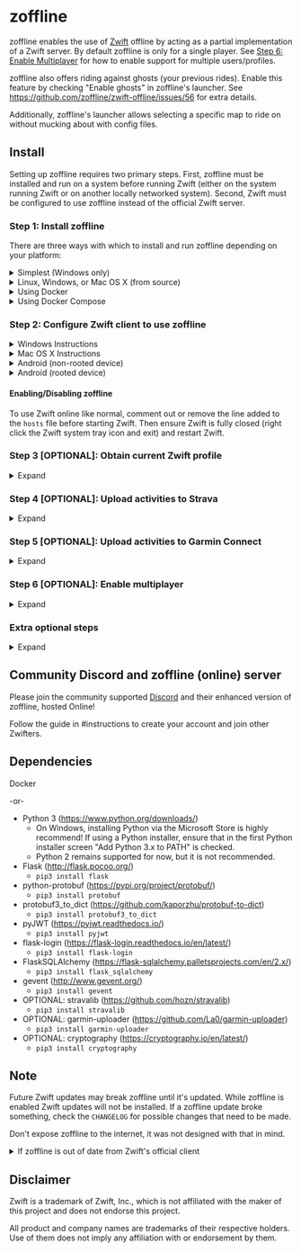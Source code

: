 # zoffline

zoffline enables the use of [Zwift](http://zwift.com) offline by acting as a partial implementation of a Zwift server. By default zoffline is only for a single player. See [Step 6: Enable Multiplayer](#step-6-optional-enable-multiplayer) for how to enable support for multiple users/profiles.

zoffline also offers riding against ghosts (your previous rides). Enable this feature by checking "Enable ghosts" in zoffline's launcher. See https://github.com/zoffline/zwift-offline/issues/56 for extra details.

Additionally, zoffline's launcher allows selecting a specific map to ride on without mucking about with config files.

## Install

Setting up zoffline requires two primary steps. First, zoffline must be installed and run on a system before running Zwift (either on the system running Zwift or on another locally networked system).  Second, Zwift must be configured to use zoffline instead of the official Zwift server.

### Step 1: Install zoffline
There are three ways with which to install and run zoffline depending on your platform:

<details><summary>Simplest (Windows only)</summary>
To install zoffline on Windows:

* Download the latest zoffline release from https://github.com/zoffline/zwift-offline/releases
* Run the downloaded zoffline.exe
  * Once run, zoffline will create a ``storage`` directory in the same folder it's in to store your Zwift progress.
* Start Zwift with zoffline.exe running (__after completing step 2__ or running __configure_client__ script from https://github.com/zoffline/zwift-offline/releases/tag/zoffline_helper)
  * It takes zoffline a few seconds to start. Wait until text appears in the command prompt before opening Zwift.
* When done with Zwift, press Ctrl+C in the command line to close zoffline.
</details>

<details><summary>Linux, Windows, or Mac OS X (from source)</summary>
To install zoffline on Linux, Windows, or Mac OS X:

* Install Python 3 (https://www.python.org/downloads/) if not already installed
  * On Windows, installing Python via the Microsoft Store is highly recommend! If using a Python installer, ensure that in the first Python installer screen "Add Python 3.x to PATH" is checked.
  * Python 2 remains supported for now, but it is not recommended.
* Install dependencies: flask, flask_sqlalchemy, flask-login, pyjwt, gevent, python-protobuf, protobuf3_to_dict, stravalib (optional)
  * e.g., on Linux/Mac: ``pip3 install flask flask_sqlalchemy flask-login pyjwt gevent protobuf protobuf3_to_dict stravalib``
  * e.g., on Windows in command prompt: ``pip install flask flask_sqlalchemy flask-login pyjwt gevent protobuf protobuf3_to_dict stravalib``
    * You may need to use ``C:\Users\<username>\AppData\Local\Programs\Python\Python39\Scripts\pip.exe`` instead of just ``pip``
* Clone or download this repo
* If you are not running zoffline on the same PC that Zwift is running: create a ``server-ip.txt`` file in the ``storage`` directory containing the IP address of the PC running zoffline.
* Run standalone.py before starting Zwift
  * e.g., on Linux/Mac: ``sudo ./standalone.py``
    * sudo is needed because we're binding to the privileged ports 80 and 443.
    * If using Python 3, but Python 3 is not your system default run ``sudo python3 standalone.py``
  * e.g., on Windows in command prompt: ``python standalone.py``
    * You may need to use ``C:\Users\<username>\AppData\Local\Programs\Python\Python39\python.exe`` instead of just ``python``
* Start Zwift with standalone.py running (__after completing step 2__)
* Note: When upgrading zoffline, be sure to retain the ``storage`` directory. It contains your Zwift progress state.

zoffline can be installed on the same machine as Zwift or another local machine.
</details>


<details><summary>Using Docker</summary>
 
* Install Docker
* Create the docker container with:<br>
  ``docker create --name zwift-offline -p 443:443 -p 80:80 -p 3022:3022/udp -p 3023:3023 -v </path/to/host/storage>:/usr/src/app/zwift-offline/storage -e TZ=<timezone> zoffline/zoffline``
  * You can optionally exclude ``-v </path/to/host/storage>:/usr/src/app/zwift-offline/storage`` if you don't care if your Zwift progress state is retained across zoffline updates (unlikely).
  * The path you pass to ``-v`` will likely need to be world readable and writable.
  * A list of valid ``<timezone>`` values (e.g. America/New_York) can be found [here](https://en.wikipedia.org/wiki/List_of_tz_database_time_zones).
  * Adding ``--restart unless-stopped`` will make zoffline start on boot if you have Docker v1.9.0 or greater.
* If you are not running zoffline on the same PC that Zwift is running: create a ``server-ip.txt`` file in the ``</path/to/host/storage>`` directory containing the IP address of the PC running zoffline.
* Start zoffline with:
  ``docker start zwift-offline``
</details>


<details><summary>Using Docker Compose</summary>
 
* Install docker-compose
* Either use the ``docker-compose.yml`` file in this repo which will build from the Dockerfile, or use this example compose file:
   ```
  services:
      zoffline:
           image: zoffline/zoffline:latest
           container_name: zoffline
           network_mode: host
           environment:
              - TZ=Europe/London
           volumes:
              - ./storage/:/usr/src/app/zwift-offline/storage
           ports:
              - 80:80
              - 443:443
              - 3022:3022/udp
              - 3023:3023
           restart: unless-stopped    
   ```
* If you are not running zoffline on the same PC that Zwift is running: create a ``server-ip.txt`` file in the ``storage`` directory containing the IP address of the PC running zoffline.
* Start zoffline with:
  ``docker-compose up -d ``
</details>

### Step 2: Configure Zwift client to use zoffline

<details><summary>Windows Instructions</summary>

* Install Zwift
  * If your Zwift version is 1.0.81847, you're all set.
  * If Zwift is not installed, install it before installing zoffline.
  * If your Zwift version is newer than 1.0.81847 and zoffline is running from source: copy ``C:\Program Files (x86)\Zwift\Zwift_ver_cur.xml`` to zoffline's ``cdn/gameassets/Zwift_Updates_Root/`` overwriting the existing file.
  * If your Zwift version is newer than 1.0.81847 and zoffline is not running from source: wait for zoffline to be updated.
* __NOTE:__ instead of performing the steps below you can instead just run the __configure_client__ script from https://github.com/zoffline/zwift-offline/releases/tag/zoffline_helper
* On your Windows machine running Zwift, copy the following files in this repo to a known location:
  * ``ssl/cert-zwift-com.p12``
  * ``ssl/cert-zwift-com.pem``
* Open Command Prompt as an admin, cd to that location and run
  * ``certutil.exe -importpfx Root cert-zwift-com.p12``
    * For Windows 7: run ``certutil.exe -importpfx cert-zwift-com.p12`` instead
  * If you're prompted for a password, just leave it blank. There is no password.
* In the same command prompt run ``type cert-zwift-com.pem >> "C:\Program Files (x86)\Zwift\data\cacert.pem"``
  * Note: Appending cert-zwift-com.pem via Notepad will not work ([#62](https://github.com/zoffline/zwift-offline/issues/62))
* Open Notepad as an admin and open ``C:\Windows\System32\Drivers\etc\hosts``
  * Append this line: ``<zoffline ip> us-or-rly101.zwift.com secure.zwift.com cdn.zwift.com launcher.zwift.com``
    <br />(Where ``<zoffline ip>`` is the ip address of the machine running zoffline. If
    it's running on the same machine as Zwift, use ``127.0.0.1`` as the ip.)
* If you wish to leave the ``hosts`` file unchanged except for when specifically using zoffline, you may optionally use the __launch.bat__ script within the ``scripts`` directory to launch zoffline instead of using the normal Zwift Launcher. See [#121](https://github.com/zoffline/zwift-offline/issues/121) for details.

Why: We need to redirect Zwift to use zoffline and convince Windows and Zwift to
accept zoffline's self signed certificates for Zwift's domain names. Feel free
to generate your own certificates and do the same.

</details>

<details><summary>Mac OS X Instructions</summary>

* Install Zwift
  * If your Zwift version is 1.0.80953, you're all set.
  * If Zwift is not installed, install it before installing zoffline.
  * If your Zwift version is newer than 1.0.80953: copy ``~/Library/Application Support/Zwift/ZwiftMac_ver_cur.xml`` to zoffline's ``cdn/gameassets/Zwift_Updates_Root/`` overwriting the existing file.
* On your Mac machine running Zwift, copy the following files in this repo to a known location:
  * ``ssl/cert-zwift-com.p12``
  * ``ssl/cert-zwift-com.pem``
* Open Keychain Access, select "System" under "Keychains", select "Certificates" under "Category"
    * Click "File - Import Items..." and import ``ssl/cert-zwift-com.p12``
    * Right click "\*.zwift.com", select "Get Info" and under "Trust" choose "When using this certificate: Always Trust".
    * If you're prompted for a password, just leave it blank. There is no password.
* In a terminal within the directory ``ssl/cert-zwift-com.pem`` was copied to, run ``cat cert-zwift-com.pem >> ~/Library/Application\ Support/Zwift/data/cacert.pem``
  * Note: Appending the contents of ``ssl/cert-zwift-com.pem`` with a text editor doesn't work ([#62](https://github.com/zoffline/zwift-offline/issues/62))
* Using a text editor (with admin privileges) open ``/Applications/Zwift.app/Contents/Info.plist``
  * Append these keys:
    ```
    <key>NSAppTransportSecurity</key>
   	<dict>
        <key>NSExceptionDomains</key>
        <dict>
            <key>zwift.com</key>
            <dict>
                <key>NSExceptionAllowsInsecureHTTPLoads</key>
                <true/>
                <key>NSIncludesSubdomains</key>
                <true/>
            </dict>
        </dict>
   	</dict>
    ```
* For Big Sur run ``sudo codesign --force --deep --sign - /Applications/Zwift.app`` in terminal. See https://github.com/zoffline/zwift-offline/issues/132 for extra details.
* Using a text editor (with admin privileges) open ``/etc/hosts``
  * Append this line: ``<zoffline ip> us-or-rly101.zwift.com secure.zwift.com cdn.zwift.com launcher.zwift.com``
    <br />(Where ``<zoffline ip>`` is the ip address of the machine running zoffline. If
    it's running on the same machine as Zwift, use ``127.0.0.1`` as the ip.)

Why: We need to redirect Zwift to use zoffline and convince OS X and Zwift to
accept zoffline's self signed certificates for Zwift's domain names. Feel free
to generate your own certificates and do the same.

</details>

<details><summary>Android (non-rooted device)</summary>

* Install required apps:
  * Download and install ``zoffline-obb.apk`` from [here](https://github.com/Argon2000/ZofflineObbAndroid/blob/master/app/release/zoffline-obb.apk)
  * Download "Host Changer VPN - The Game Changer" from Google Play ([link](https://play.google.com/store/apps/details?id=com.hostchanger.gamingvpn.gamechanger))
  * Create a `hosts.txt` file to use with the app (you could use a text editor app or create it online with an online tool such as [this](https://passwordsgenerator.net/text-editor/)). The file must look like this (replace ``<zoffline ip>`` with the IP address of the machine running zoffline):
  ```
  <zoffline ip> us-or-rly101.zwift.com
  <zoffline ip> secure.zwift.com
  <zoffline ip> cdn.zwift.com
  ```
  * Run `Host Changer`, select created `hosts.txt` file and press the button
  * Note: If you know what you're doing and have a capable enough router you can adjust your router to alter these DNS records instead of using the "Host Changer VPN" app.
* Patch after every installation or update:
  * Install/update Zwift from Google play, but do not start it yet.
    * If you have already started it go to `Android Settings > Applications > Zwift` and clear data or uninstall and reinstall the app.
  * Open the `ZofflineObb` app and run it (allow access to storage)
  * Wait for process to finish (5-10min)
  * Run Zwift, hopefully it verifies download and runs
* Play Zwift:
  * Host Changer button must be ON
  * Start Zwift and sign in using any email/password
    * If multiplayer is enabled, access `https://<zoffline ip>/signup/` to sign up and import your files. (You must accept an invalid certificate alert).

Why: We need to redirect Zwift to use zoffline (this is done by the VPN app) and convince Zwift to
accept zoffline's self signed certificates for Zwift's domain names (this is done by the patch tool ZofflineObb).

</details>

<details><summary>Android (rooted device)</summary>

* Install Zwift on the device
* Open Zwift once to complete installation (i.e download all extra files).
* Append the contents of ``ssl/cert-zwift-com.pem`` to ``/data/data/com.zwift.zwiftgame/dataES/cacerts.pem`` on the device
  * Note: this file will only exist after the first run of Zwift since it's downloaded after the initial install
  * Recommended approach for appending the contents (due to [#62](https://github.com/zoffline/zwift-offline/issues/62)):
    * ``adb push ssl/cert-zwift-com.pem /data/data/com.zwift.zwiftgame/dataES/``
    * In ``adb shell``: ``cd /data/data/com.zwift.zwiftgame/dataES/``
    * In ``adb shell``: ``cat cert-zwift-com.pem >> cacert.pem``
    * However you do it, ensure the permissions and ownership of the file remains the same.
* Modify the device's ``/etc/hosts`` file
  * Append this line: ``<zoffline ip> us-or-rly101.zwift.com secure.zwift.com cdn.zwift.com``
    <br />(Where ``<zoffline ip>`` is the IP address of the machine running zoffline.)
  * If no text editor on the device, recommend:
    * ``adb pull /etc/hosts``
    * (modify on PC)
    * ``adb push hosts /etc/hosts``
  * Note: If you know what you're doing and have a capable enough router you can adjust your router to alter these DNS records instead of modifying your ``hosts`` file.
* Start Zwift and sign in using any email/password
  * If multiplayer is enabled, access https://secure.zwift.com/signup/ to sign up and import your files.

Why: We need to redirect Zwift to use zoffline and convince Zwift to
accept zoffline's self signed certificates for Zwift's domain names. Feel free
to generate your own certificates and do the same.

</details>

#### Enabling/Disabling zoffline

To use Zwift online like normal, comment out or remove the line added to the ``hosts``
file before starting Zwift. Then ensure Zwift is fully closed (right click
the Zwift system tray icon and exit) and restart Zwift.


### Step 3 [OPTIONAL]: Obtain current Zwift profile

<details><summary>Expand</summary>

If you don't obtain your current Zwift profile before first starting Zwift with
zoffline enabled, you will be prompted to create a new profile (height, weight,
gender). Your profile can be further customized and changed via the in game
menu (e.g. name, nationality, weight change, etc).

To obtain your current profile:
* Ensure zoffline is disabled.
* Run ``scripts/get_profile.py -u <your_zwift_username>``
  * Or, if using the Windows zoffline.exe version without Python installed you can run ``get_profile.exe`` obtained from https://github.com/zoffline/zwift-offline/releases/tag/zoffline_helper in place of ``scripts/get_profile.py``
* Move the resulting ``profile.bin`` (saved in whatever directory you ran get_profile.py in) into the ``storage`` directory.
  * If using zoffline.exe on Windows, create a ``storage`` directory within the same folder as zoffline.exe if it does not already exist.
  * If multiplayer is enabled, use the profile button in the launcher window to import your file.
  * If using Docker, move ``profile.bin`` into the path you passed to ``-v``

</details>

### Step 4 [OPTIONAL]: Upload activities to Strava

<details><summary>Expand</summary>

* Install dependencies: stravalib
  * e.g., on Linux/Mac: ``pip3 install stravalib``
  * e.g., on Windows in command prompt: ``pip install stravalib``
    * You may need to use ``C:\Users\<username>\AppData\Local\Programs\Python\Python39\Scripts\pip.exe`` instead of just ``pip``
  * Or, if using the Windows zoffline.exe version without Python installed you can run ``strava_auth.exe`` obtained from https://github.com/zoffline/zwift-offline/releases/tag/zoffline_helper in place of ``scripts/strava_auth.py`` below.
* [OPTIONAL] Get CLIENT_ID and CLIENT_SECRET from https://www.strava.com/settings/api
* Run ``scripts/strava_auth.py --client-id CLIENT_ID --client-secret CLIENT_SECRET``
  * Run without arguments to use default values.
* Open http://localhost:8000/ and authorize.
* Move the resulting ``strava_token.txt`` (saved in whatever directory you ran ``strava_auth.py`` in) into the ``storage/<player_id>`` directory.
  * If multiplayer is enabled, use the profile button in the launcher window to import your file.

</details>

### Step 5 [OPTIONAL]: Upload activities to Garmin Connect

<details><summary>Expand</summary>

* Install dependencies: garmin-uploader, cryptography (optional)
  * e.g., on Linux/Mac: ``pip3 install garmin-uploader cryptography``
  * e.g., on Windows in command prompt: ``pip install garmin-uploader cryptography``
    * You may need to use ``C:\Users\<username>\AppData\Local\Programs\Python\Python39\Scripts\pip.exe`` instead of just ``pip``
* Create a file ``garmin_credentials.txt`` in the ``storage/<player_id>`` directory containing your login credentials
  ```
  <username>
  <password>
  ```
  * Note: this is not secure. Only do this if you are comfortable with your login credentials being stored in a clear text file.
  * If multiplayer is enabled, use the profile button in the launcher window to encrypt the credentials file.

</details>

### Step 6 [OPTIONAL]: Enable multiplayer

<details><summary>Expand</summary>

To enable support for multiple users perform the steps below. zoffline's previous multi-profile support has been superceded by full multiplayer support. If you were previously using multiple profiles with zoffline you will need to enable multiplayer to continue supporting multiple users.

* Create a ``multiplayer.txt`` file in the ``storage`` directory.
* If you are not running zoffline on the same PC that Zwift is running: create a ``server-ip.txt`` file in the ``storage`` directory containing the IP address of the PC running zoffline.
  * TCP ports 80, 443, 3023 and UDP port 3022 will need to be open on the PC running zoffline if its running remotely.
* Start Zwift and create an account in the new Zwift launcher and upload your ``profile.bin``, ``strava_token.txt``, and/or ``garmin_credentials.txt`` if you have them.
  * This account will only exist on your zoffline server and has no relation with your actual Zwift account.

</details>

### Extra optional steps
<details><summary>Expand</summary>

* To obtain the official map schedule and update files from Zwift server: create a ``cdn-proxy.txt`` file in the ``storage`` directory. This can only work if you are running zoffline on a different machine than the Zwift client.
* To enable the password reset feature when multiplayer is enabled: create a ``gmail_credentials.txt`` file in the ``storage`` directory containing the login credentials of a Gmail account. You need to enable the "Less secure app access" in the account settings and you may need to access https://accounts.google.com/DisplayUnlockCaptcha to allow the login from the server.
* To enable the Discord bridge bot: ``pip3 install discord`` and create a ``discord.cfg`` file in the ``storage`` directory containing
  ```
  [discord]
  token = 
  webhook = 
  channel = 
  welcome_message = 
  help_message = 
  ```
* If the Zwift client is having issues connecting to the Linux server ("The request was aborted: Could not create SSL/TLS secure channel." or "The underlying connection was closed: An unexpected error occurred on a send. Received an unexpected EOF or 0 bytes from the transport stream."): change MinProtocol in /etc/ssl/openssl.cnf to TLSv1.0
  ```
  [system_default_sect]
  MinProtocol = TLSv1.0
  CipherString = DEFAULT@SECLEVEL=1
  ```
</details>

## Community Discord and zoffline (online) server

Please join the community supported [Discord](https://discord.gg/GMdn8F8) and their enhanced version of zoffline, hosted Online!

Follow the guide in #instructions to create your account and join other Zwifters.

## Dependencies

Docker

-or-

* Python 3 (https://www.python.org/downloads/)
  * On Windows, installing Python via the Microsoft Store is highly recommend! If using a Python installer, ensure that in the first Python installer screen "Add Python 3.x to PATH" is checked.
  * Python 2 remains supported for now, but it is not recommended.
* Flask (http://flask.pocoo.org/)
  * ``pip3 install flask``
* python-protobuf (https://pypi.org/project/protobuf/)
  * ``pip3 install protobuf``
* protobuf3_to_dict (https://github.com/kaporzhu/protobuf-to-dict)
  * ``pip3 install protobuf3_to_dict``
* pyJWT (https://pyjwt.readthedocs.io/)
  * ``pip3 install pyjwt``
* flask-login (https://flask-login.readthedocs.io/en/latest/)
  * ``pip3 install flask-login``
* FlaskSQLAlchemy (https://flask-sqlalchemy.palletsprojects.com/en/2.x/)
  * ``pip3 install flask_sqlalchemy``
* gevent (http://www.gevent.org/)
  * ``pip3 install gevent``
* OPTIONAL: stravalib (https://github.com/hozn/stravalib)
  * ``pip3 install stravalib``
* OPTIONAL: garmin-uploader (https://github.com/La0/garmin-uploader)
  * ``pip3 install garmin-uploader``
* OPTIONAL: cryptography (https://cryptography.io/en/latest/)
  * ``pip3 install cryptography``


## Note

Future Zwift updates may break zoffline until it's updated. While zoffline is
enabled Zwift updates will not be installed. If a zoffline update broke
something, check the ``CHANGELOG`` for possible changes that need to be made.

Don't expose zoffline to the internet, it was not designed with that in mind.

<details><summary>If zoffline is out of date from Zwift's official client</summary>
If zoffline is behind in support of the latest Zwift client it can be updated (if running Linux) to run using the latest Zwift version by running this script from within the zwift-offline repository: https://gist.github.com/zoffline/b874e93e24439f0f4fbd7b55f3876fd2

Note: there is no guarantee that an untested Zwift update will work with zoffline. However, historically, Zwift updates rarely break zoffline.
</details>


## Disclaimer

Zwift is a trademark of Zwift, Inc., which is not affiliated with the maker of
this project and does not endorse this project.

All product and company names are trademarks of their respective holders. Use of
them does not imply any affiliation with or endorsement by them.

